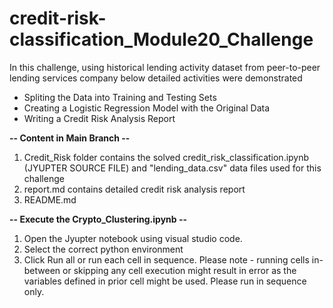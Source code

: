 # credit-risk-classification_Module20_Challenge

In this challenge, using historical lending activity dataset from peer-to-peer lending services company below detailed activities were demonstrated <br>
* Spliting the Data into Training and Testing Sets
* Creating a Logistic Regression Model with the Original Data
* Writing a Credit Risk Analysis Report

**-- Content in Main Branch --**
1. Credit_Risk folder contains the solved credit_risk_classification.ipynb (JYUPTER SOURCE FILE) and "lending_data.csv" data files used for this challenge
2. report.md contains detailed credit risk analysis report 
3. README.md

**-- Execute the Crypto_Clustering.ipynb --**
1. Open the Jyupter notebook using visual studio code.
2. Select the correct python environment
3. Click Run all or run each cell in sequence. Please note - running cells in-between or skipping any cell execution might result in error as the variables defined in prior cell might be used. Please run in sequence only.